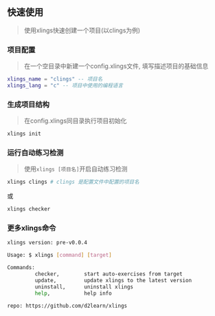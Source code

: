 ## 快速使用

> 使用xlings快速创建一个项目(以clings为例)

### 项目配置

> 在一个空目录中新建一个config.xlings文件, 填写描述项目的基础信息

```lua
xlings_name = "clings" -- 项目名
xlings_lang = "c" -- 项目中使用的编程语言
```

### 生成项目结构

> 在config.xlings同目录执行项目初始化

```bash
xlings init
```

### 运行自动练习检测

> 使用`xlings [项目名]`开启自动练习检测

```bash
xlings clings # clings 是配置文件中配置的项目名
```

或

```bash
xlings checker
```

### 更多xlings命令

```bash
xlings version: pre-v0.0.4

Usage: $ xlings [command] [target]

Commands:
         checker,        start auto-exercises from target
         update,         update xlings to the latest version
         uninstall,      uninstall xlings
         help,           help info

repo: https://github.com/d2learn/xlings
```